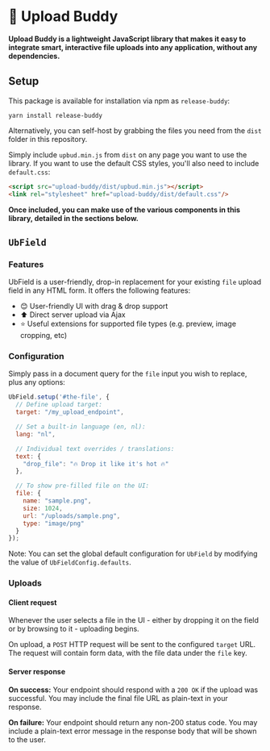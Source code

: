 # 💚 Upload Buddy
**Upload Buddy is a lightweight JavaScript library that makes it easy to integrate smart, interactive file uploads into any application, without any dependencies.**

## Setup
This package is available for installation via npm as `release-buddy`:

```shell script
yarn install release-buddy
```

Alternatively, you can self-host by grabbing the files you need from the `dist` folder in this repository.

Simply include `upbud.min.js` from `dist` on any page you want to use the library. If you want to use the default CSS styles, you'll also need to include `default.css`:

```html
<script src="upload-buddy/dist/upbud.min.js"></script>
<link rel="stylesheet" href="upload-buddy/dist/default.css"/>
```

**Once included, you can make use of the various components in this library, detailed in the sections below.**

## `UbField`

### Features
UbField is a user-friendly, drop-in replacement for your existing `file` upload field in any HTML form. It offers the following features:

- 😊 User-friendly UI with drag & drop support
- ⬆ Direct server upload via Ajax
- ⭐ Useful extensions for supported file types (e.g. preview, image cropping, etc)

### Configuration
Simply pass in a document query for the `file` input you wish to replace, plus any options:

```javascript
UbField.setup('#the-file', {
  // Define upload target:
  target: "/my_upload_endpoint",

  // Set a built-in language (en, nl):
  lang: "nl",

  // Individual text overrides / translations:
  text: {
    "drop_file": "🔥 Drop it like it's hot 🔥"
  },

  // To show pre-filled file on the UI:
  file: {
    name: "sample.png",
    size: 1024,
    url: "/uploads/sample.png",
    type: "image/png"
  }
});
```

Note: You can set the global default configuration for `UbField` by modifying the value of `UbFieldConfig.defaults`.

### Uploads

#### Client request
Whenever the user selects a file in the UI - either by dropping it on the field or by browsing to it - uploading begins.

On upload, a `POST` HTTP request will be sent to the configured `target` URL. The request will contain form data, with the file data under the `file` key. 

#### Server response

**On success:** Your endpoint should respond with a `200 OK` if the upload was successful. You may include the final file URL as plain-text in your response.

**On failure:** Your endpoint should return any non-200 status code. You may include a plain-text error message in the response body that will be shown to the user.
